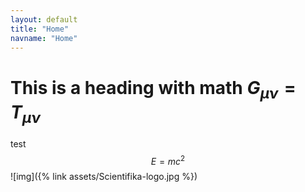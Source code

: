 ```yaml
---
layout: default
title: "Home"
navname: "Home"
---
```

# This is a heading with math $G_{\mu\nu} = T_{\mu\nu}$
test
$$E=mc^2$$
![img]({% link assets/Scientifika-logo.jpg %})
